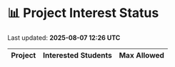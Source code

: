 # 📊 Project Interest Status

Last updated: **2025-08-07 12:26 UTC**

| Project | Interested Students | Max Allowed |
|---------|---------------------|-------------|
